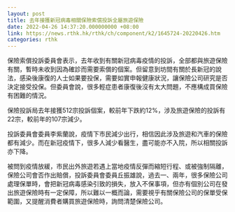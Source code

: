 ```yaml
---
layout: post
title: 去年接獲新冠病毒相關保險索償投訴全屬旅遊保險
date: 2022-04-26 14:37:20.000000000 +08:00
link: https://news.rthk.hk/rthk/ch/component/k2/1645724-20220426.htm
categories: rthk
---
```


保險索償投訴委員會表示，去年收到有關新冠病毒疫情的投訴，全部都與旅遊保險有關，暫時未收到因為確診而需要索償的個案。但留意到坊間有關於長新冠的說法，感染後康復的人士如果要投保，需要如實申報健康狀況，讓保險公司研究是否決定接受投保。但委員會說，很多輕症患者康復後沒有太大問題，不應構成買保險有困難的情況。

保險投訴局去年接獲512宗投訴個案，較前年下跌約12%，涉及旅遊保險的投訴有22宗，較前年的107宗減少。

投訴委員會委員李紫蘭說，疫情下市民減少出行，相信因此涉及旅遊和汽車的保險都有減少。而在新冠疫情下，很多人減少看醫生，盡可能亦不入院，所以相關投訴亦下降。

被問到疫情放緩，市民出外旅遊若遇上當地疫情反彈而縮短行程、或被強制隔離，保險公司會否作出賠償，投訴委員會委員丘振雄說，過去一、兩年，很多保險公司處理保單時，會把新冠病毒感染引致的損失，放入不保事項，但亦有個別公司在發出旅遊保險時有一定保障，所以難以一概而論，需要視乎有關保險公司的保單受保範圍，又提醒消費者購買旅遊保險時，詢問清楚保險公司。
